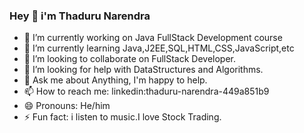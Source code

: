 ### Hey  👋 i'm Thaduru Narendra


- 🔭 I’m currently working on Java FullStack Development course
- 🌱 I’m currently learning Java,J2EE,SQL,HTML,CSS,JavaScript,etc
- 👯 I’m looking to collaborate on FullStack Developer.
- 🤔 I’m looking for help with DataStructures and Algorithms.
- 💬 Ask me about Anything, I'm happy to help.
- 📫 How to reach me: linkedin:thaduru-narendra-449a851b9
- 😄 Pronouns: He/him
- ⚡ Fun fact: i listen to music.I love Stock Trading.

